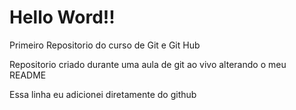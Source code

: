 # Hello Word!!
 Primeiro Repositorio do curso de Git e Git Hub

 Repositorio criado durante uma aula de git ao vivo alterando o meu README
 
Essa linha eu adicionei diretamente do github
